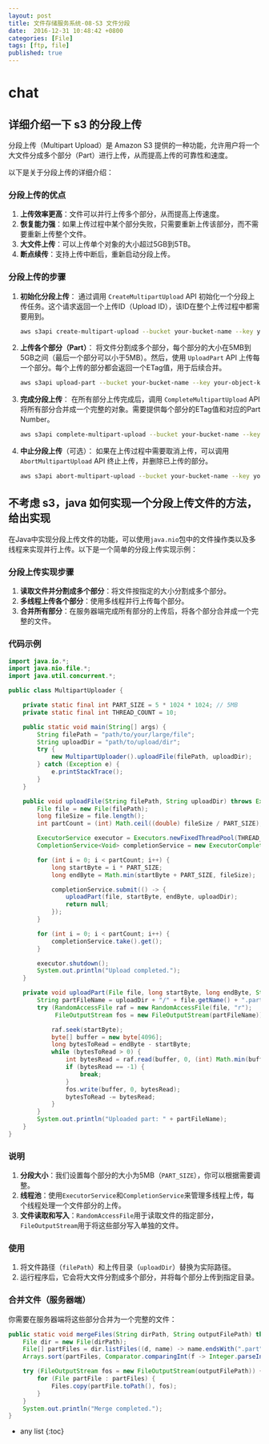 ```yaml
---
layout: post
title: 文件存储服务系统-08-S3 文件分段
date:  2016-12-31 10:48:42 +0800
categories: [File]
tags: [ftp, file]
published: true
---
```


# chat

## 详细介绍一下 s3 的分段上传

分段上传（Multipart Upload）是 Amazon S3 提供的一种功能，允许用户将一个大文件分成多个部分（Part）进行上传，从而提高上传的可靠性和速度。

以下是关于分段上传的详细介绍：

### 分段上传的优点

1. **上传效率更高**：文件可以并行上传多个部分，从而提高上传速度。
2. **恢复能力强**：如果上传过程中某个部分失败，只需要重新上传该部分，而不需要重新上传整个文件。
3. **大文件上传**：可以上传单个对象的大小超过5GB到5TB。
4. **断点续传**：支持上传中断后，重新启动分段上传。

### 分段上传的步骤

1. **初始化分段上传**：
   通过调用 `CreateMultipartUpload` API 初始化一个分段上传任务。这个请求返回一个上传ID（Upload ID），该ID在整个上传过程中都需要用到。

   ```bash
   aws s3api create-multipart-upload --bucket your-bucket-name --key your-object-key
   ```

2. **上传各个部分（Part）**：
   将文件分割成多个部分，每个部分的大小在5MB到5GB之间（最后一个部分可以小于5MB）。然后，使用 `UploadPart` API 上传每一个部分。每个上传的部分都会返回一个ETag值，用于后续合并。

   ```bash
   aws s3api upload-part --bucket your-bucket-name --key your-object-key --part-number 1 --upload-id your-upload-id --body part-file
   ```

3. **完成分段上传**：
   在所有部分上传完成后，调用 `CompleteMultipartUpload` API 将所有部分合并成一个完整的对象。需要提供每个部分的ETag值和对应的Part Number。

   ```bash
   aws s3api complete-multipart-upload --bucket your-bucket-name --key your-object-key --upload-id your-upload-id --multipart-upload file://parts.json
   ```

4. **中止分段上传**（可选）：
   如果在上传过程中需要取消上传，可以调用 `AbortMultipartUpload` API 终止上传，并删除已上传的部分。

   ```bash
   aws s3api abort-multipart-upload --bucket your-bucket-name --key your-object-key --upload-id your-upload-id
   ```

## 不考虑 s3，java 如何实现一个分段上传文件的方法，给出实现

在Java中实现分段上传文件的功能，可以使用`java.nio`包中的文件操作类以及多线程来实现并行上传。以下是一个简单的分段上传实现示例：

### 分段上传实现步骤

1. **读取文件并分割成多个部分**：将文件按指定的大小分割成多个部分。
2. **多线程上传各个部分**：使用多线程并行上传每个部分。
3. **合并所有部分**：在服务器端完成所有部分的上传后，将各个部分合并成一个完整的文件。

### 代码示例

```java
import java.io.*;
import java.nio.file.*;
import java.util.concurrent.*;

public class MultipartUploader {

    private static final int PART_SIZE = 5 * 1024 * 1024; // 5MB
    private static final int THREAD_COUNT = 10;

    public static void main(String[] args) {
        String filePath = "path/to/your/large/file";
        String uploadDir = "path/to/upload/dir";
        try {
            new MultipartUploader().uploadFile(filePath, uploadDir);
        } catch (Exception e) {
            e.printStackTrace();
        }
    }

    public void uploadFile(String filePath, String uploadDir) throws Exception {
        File file = new File(filePath);
        long fileSize = file.length();
        int partCount = (int) Math.ceil((double) fileSize / PART_SIZE);

        ExecutorService executor = Executors.newFixedThreadPool(THREAD_COUNT);
        CompletionService<Void> completionService = new ExecutorCompletionService<>(executor);

        for (int i = 0; i < partCount; i++) {
            long startByte = i * PART_SIZE;
            long endByte = Math.min(startByte + PART_SIZE, fileSize);

            completionService.submit(() -> {
                uploadPart(file, startByte, endByte, uploadDir);
                return null;
            });
        }

        for (int i = 0; i < partCount; i++) {
            completionService.take().get();
        }

        executor.shutdown();
        System.out.println("Upload completed.");
    }

    private void uploadPart(File file, long startByte, long endByte, String uploadDir) throws IOException {
        String partFileName = uploadDir + "/" + file.getName() + ".part" + startByte + "-" + endByte;
        try (RandomAccessFile raf = new RandomAccessFile(file, "r");
             FileOutputStream fos = new FileOutputStream(partFileName)) {

            raf.seek(startByte);
            byte[] buffer = new byte[4096];
            long bytesToRead = endByte - startByte;
            while (bytesToRead > 0) {
                int bytesRead = raf.read(buffer, 0, (int) Math.min(buffer.length, bytesToRead));
                if (bytesRead == -1) {
                    break;
                }
                fos.write(buffer, 0, bytesRead);
                bytesToRead -= bytesRead;
            }
        }
        System.out.println("Uploaded part: " + partFileName);
    }
}
```

### 说明

1. **分段大小**：我们设置每个部分的大小为5MB（`PART_SIZE`），你可以根据需要调整。
2. **线程池**：使用`ExecutorService`和`CompletionService`来管理多线程上传，每个线程处理一个文件部分的上传。
3. **文件读取和写入**：`RandomAccessFile`用于读取文件的指定部分，`FileOutputStream`用于将这些部分写入单独的文件。

### 使用

1. 将文件路径（`filePath`）和上传目录（`uploadDir`）替换为实际路径。
2. 运行程序后，它会将大文件分割成多个部分，并将每个部分上传到指定目录。

### 合并文件（服务器端）

你需要在服务器端将这些部分合并为一个完整的文件：

```java
public static void mergeFiles(String dirPath, String outputFilePath) throws IOException {
    File dir = new File(dirPath);
    File[] partFiles = dir.listFiles((d, name) -> name.endsWith(".part"));
    Arrays.sort(partFiles, Comparator.comparingInt(f -> Integer.parseInt(f.getName().split("\\.part")[1].split("-")[0])));

    try (FileOutputStream fos = new FileOutputStream(outputFilePath)) {
        for (File partFile : partFiles) {
            Files.copy(partFile.toPath(), fos);
        }
    }
    System.out.println("Merge completed.");
}
```

* any list
{:toc}